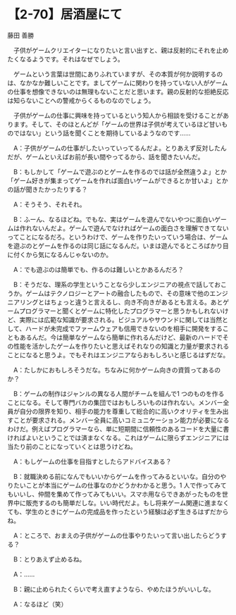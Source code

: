 # 【2-70】居酒屋にて

<div class="author">藤田 善勝</div>

　子供がゲームクリエイターになりたいと言い出すと、親は反射的にそれを止めたくなるようです。それはなぜでしょう。

　ゲームという言葉は世間にありふれていますが、その本質が何か説明するのは、なかなか難しいことです。ましてゲームに関わりを持っていない人がゲームの仕事を想像できないのは無理もないことだと思います。親の反射的な拒絶反応は知らないことへの警戒からくるものなのでしょう。

　子供がゲームの仕事に興味を持っているという知人から相談を受けることがあります。そして、そのほとんどが「ゲームの世界は子供が考えているほど甘いものではない」という話を聞くことを期待しているようなのです……

　A：子供がゲームの仕事がしたいっていってるんだよ。とりあえず反対したんだが、ゲームといえばお前が長い間やってるから、話を聞きたいんだ。

　B：もしかして「ゲームで遊ぶのとゲームを作るのでは話が全然違うよ」とか「ゲーム好きが集まってゲームを作れば面白いゲームができるとか甘いよ」とかの話が聞きたかったりする？

　A：そうそう、それそれ。

　B：ふーん、なるほどね。でもな、実はゲームを遊んでないやつに面白いゲームは作れないんだよ。ゲームで遊んでなければゲームの面白さを理解できてないってことになるだろ。というわけで、ゲームを作りたいっていう場合は、ゲームを遊ぶのとゲームを作るのは同じ話になるんだ。いまは遊んでるところばかり目に付くから気になるんじゃないのか。

　A：でも遊ぶのは簡単でも、作るのは難しいとかあるんだろ？

　B：そうだな、理系の学生ということなら少しエンジニアの視点で話しておこうか。ゲームはテクノロジーとアートの融合したもので、その意味で他のエンジニアリングとはちょっと違うと言えるし、向き不向きがあるとも言える。あとゲームプログラマーと聞くとゲームに特化したプログラマーと思うかもしれないけど、実際には広範な知識が要求される。ビジュアルやサウンドに関しては当然として、ハードが未完成でファームウェアも信用できないのを相手に開発をすることもあるんだ。今は簡単なゲームなら簡単に作れるんだけど、最新のハードでその性能を活かしたゲームを作りたいと思えばそれなりの知識と力量が要求されることになると思うよ。でもそれはエンジニアならおもしろいと感じるはずだな。

　A：たしかにおもしろそうだな。ちなみに何かゲーム向きの資質ってあるのか？

　B：ゲームの制作はジャンルの異なる人間がチームを組んで1 つのものを作ることになる。そして専門バカの集団ではおもしろいものは作れない。メンバー全員が自分の限界を知り、相手の能力を尊重して総合的に高いクオリティを生み出すことが要求される。メンバー全員に高いコミュニケーション能力が必要になるわけだ。例えばプログラマーなら、単に短期間に信頼性のあるコードを大量に書ければよいということでは済まなくなる。これはゲームに限らずエンジニアには当たり前のことになっていくとは思うけどね。

　A：もしゲームの仕事を目指すとしたらアドバイスある？

　B：就職決める前になんでもいいからゲームを作ってみるといいな。自分のやりたいことが本当にゲームの仕事なのかどうかわかると思う。1 人で作ってみてもいいし、仲間を集めて作ってみてもいい。スマホ用ならできあがったものを世界中に販売するのも簡単だしな。いい時代だよ。もし将来ゲーム関連に進まなくても、学生のときにゲームの完成品を作ったという経験は必ず生きるはずだからね。

　A：ところで、おまえの子供がゲームの仕事やりたいって言い出したらどうする？

　B：とりあえず止めるね。

　A：……

　B：親に止められたくらいで考え直すようなら、やめたほうがいいしな。

　A：なるほど（笑）
